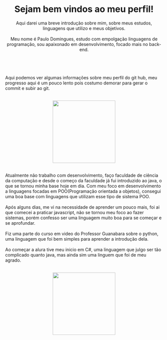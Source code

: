 <header>
  <h1>Sejam bem vindos ao meu perfil!</h1>

  <p>Aqui darei uma breve introdução sobre mim, sobre meus estudos, linguagens que utilizo e meus objetivos.<br><br>Meu nome é Paulo Domingues, estudo com empolgação linguagens de programação, sou apaixonado em desenvolvimento, focado mais no back-end.<br><br></p>
</header>

 <div align="center">
  <p align="left">Aqui podemos ver algumas informações sobre meu perfil do git hub, meu progresso aqui é um pouco lento pois costumo demorar para gerar o commit e subir ao git.<br><br></p>
  <img height="200em" src="https://github-readme-stats.vercel.app/api?username=PauloCaramigo&show_icons=true&theme=highcontrast&include_all_commits=true&count_private=true" />
  <br><br>

  <p align="left">Atualmente não trabalho com desenvolvimento, faço faculdade de ciência da computação e desde o começo da faculdade já fui introduzido ao java, o que se tornou minha base hoje em dia. Com meu foco em desenvolvimento a linguagens focadas em POO(Programação orientada a objetos), consegui uma boa base com linguagens que utilizam esse tipo de sistema POO.<br><br>Após alguns dias, me vi na necessidade de aprender um pouco mais, foi ai que comecei a praticar javascript, não se tornou meu foco ao fazer sistemas, porém confesso ser uma linguagem muito boa para se começar e se aprofundar.<br><br>Fiz uma parte do curso em video do Professor Guanabara sobre o python, uma linguagem que foi bem simples para aprender a introdução dela.<br><br>Ao começar a alura tive meu inicio em C#, uma linguagem que julgo ser tão complicado quanto java, mas ainda sim uma linguem que foi de meu agrado.<br><br></p>
  <img height="200em" src="https://github-readme-stats.vercel.app/api/top-langs/?username=PauloCaramigo&layout=compact&langs_count=7&theme=highcontrast"/>
</div>

<!--
**PauloCaramigo/PauloCaramigo** is a ✨ _special_ ✨ repository because its `README.md` (this file) appears on your GitHub profile.

Here are some ideas to get you started:

- 🔭 I’m currently working on ...
- 🌱 I’m currently learning ...
- 👯 I’m looking to collaborate on ...
- 🤔 I’m looking for help with ...
- 💬 Ask me about ...
- 📫 How to reach me: ...
- 😄 Pronouns: ...
- ⚡ Fun fact: ...
-->
